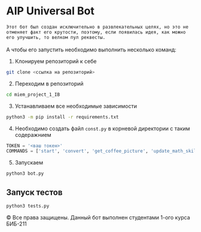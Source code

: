 # AIP Universal Bot

`Этот бот был создан исключительно в развлекательных целях, но это не отменяет факт его крутости, поэтому, если появилась идея, как можно его улучшить, то велком пул реквесты.`<br><br>
 А чтобы его запустить необходимо выполнить несколько команд:
 
1) Клонируем репозиторий к себе
``` bash
git clone <ссылка на репозиторий>
```
2) Переходим в репозиторий
``` bash
cd miem_project_1_IB
```
3) Устанавливаем все необходимые зависимости
``` bash
python3 -m pip install -r requirements.txt
```
4) Необходимо создать файл `const.py` в корневой директории с таким содеражнием
``` python
TOKEN = '<ваш токен>'
COMMANDS = ['start', 'convert', 'get_coffee_picture', 'update_math_skills','get_smart_quote','shakal_picture']
```
5) Запускаем
``` bash
python3 bot.py
```
## Запуск тестов
``` bash
python3 tests.py
```


&copy; Все права защищены. Данный бот выполнен студентами 1-ого курса БИБ-211

